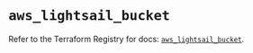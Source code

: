 # `aws_lightsail_bucket`

Refer to the Terraform Registry for docs: [`aws_lightsail_bucket`](https://registry.terraform.io/providers/hashicorp/aws/6.0.0/docs/resources/lightsail_bucket).
